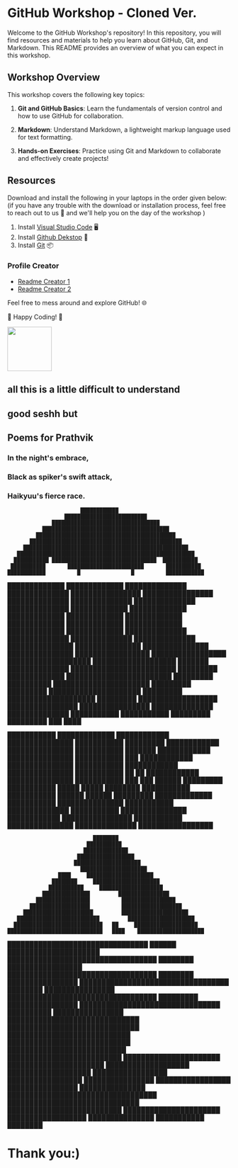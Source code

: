 # GitHub Workshop - Cloned Ver.

Welcome to the GitHub Workshop's repository! In this repository, you will find resources and materials to help you learn about GitHub, Git, and Markdown. This README provides an overview of what you can expect in this workshop.

## Workshop Overview

This workshop covers the following key topics:

1. **Git and GitHub Basics**: Learn the fundamentals of version control and how to use GitHub for collaboration.

2. **Markdown**: Understand Markdown, a lightweight markup language used for text formatting.

3. **Hands-on Exercises**: Practice using Git and Markdown to collaborate and effectively create projects!

## Resources

Download and install the following in your laptops in the order given below: (if you have any trouble with the download or installation process, feel free to reach out to us 💬 and we'll help you on the day of the workshop )

1. Install [Visual Studio Code](https://code.visualstudio.com/download) 🖥️
2. Install [Github Dekstop](https://desktop.github.com/) 🚀
3. Install [Git](https://git-scm.com/downloads) 📦

### Profile Creator

- [Readme Creator 1](https://rahuldkjain.github.io/gh-profile-readme-generator/)
- [Readme Creator 2](https://gprm.itsvg.in/)

Feel free to mess around and explore GitHub! 🌐

🚀 Happy Coding! 🚀

<img src="https://firebasestorage.googleapis.com/v0/b/tasc-8df79.appspot.com/o/TASCLogo.png?alt=media&token=885899c8-a49c-46d7-9d22-ebc5507964db" width="100" />


<!-- Comments? -->

## all this is a little difficult to understand
## good seshh but

## Poems for Prathvik
### In the night's embrace,
### Black as spiker's swift attack,
### Haikyuu's fierce race.


                           ████████████
                      ██████████████████████████
                  ██████████████████████████████████
               ████████████████████████████████████████
             ████████████████████████████████████████████
           ████████████████████████████████████████████████
         ████████████████████████████████████████████████████
       ████████████████████████████████████████████████████████
      ███████████ █████████████████████████████████  ███████████
     ███████████       ████████████████████████       ███████████
    ████████████          █                █          ████████████
   █████████████                                      █████████████
  ██████████████                                      ██████████████
 ████████████████                                    ████████████████
 ██████████████                                        ██████████████
██████████████                                          ██████████████
█████████████                                            █████████████
█████████████                                            █████████████
█████████████                                            █████████████
█████████████                                            █████████████
█████████████                                            █████████████
██████████████                                          ██████████████
██████████████                                          ██████████████
███████████████                                        ███████████████
 ███████████████                                      ███████████████
 █████████████████                                  █████████████████
  ███████████████████                            ███████████████████
   ███████   ██████████████                ████████████████████████
    █████████  █████████████              ████████████████████████
     █████████   ██████████                ██████████████████████
      █████████   █████████                █████████████████████
       █████████                           ████████████████████
         █████████                         ██████████████████
           ████████████████                ████████████████
             ██████████████                ██████████████
                ███████████                ███████████
                  █████████                █████████
                       ███                  ████






███████████      █████████████       ████████████      ███████████████
███████████        █████████         ████████████      ███████████████
███████████         ███████          ████████████      ███████████████
███████████           ███            ████████████      ███████████████
███████████                          ████████████      ███████████████
███████████     ██           ██      ████████████      ███████████████
███████████     ███         ███      ██████                  █████████
███████████     █████     █████      ████████              ███████████
███████████     ██████   ██████      █████████           █████████████
███████████     ███████████████      ███████████        ██████████████
███████████     ███████████████      ████████████     ████████████████
███████████     ███████████████      ██████████████  █████████████████




                               ████████
                             ███████████
                            ██████████████
                          ██████████████████
                         █████████████████████
                           █████████████████████
                    ████     █████████████████████
                  ████████     █████████████████████
                 ███████████     ████████████████████
               ███████████████         ████████████████
             █████████████████          █████████████████
           ███████████████████          ███████████████████
         ██████████████████████         █████████████████████
       ██████████████████████████         █████████████████████
      ████████████████████████████   ██     ████████████████████
    ██████████████████████████████   ████    █████████████████████
  ████████████████████████████████   ██████    █████████████████████
██████████████████████████████████   ████████        █████████████████
██████████████████████████████████   ████████         ████████████████
██████████████████████████████████   ████████         ████████████████
██████████████████████████████████   █████████        ████████████████
  ████████████████████████████████   ██████████     ████████████████
    ██████████████████████████████   ██████████████████████████████
      ████████████████████████████   ████████████████████████████
       ███████████████████████████   ██████████████████████████
         ██████████████████████        ██████████████████████
           ███████████████████          ███████████████████
             █████████████████          █████████████████
               ████████████████        █████████████████
                 ████████████████     ███████████████
                  ██████████████████████████████████
                    ██████████████████████████████
                      ██████████████████████████
                        ██████████████████████
                          ██████████████████
                            ███████████████
                              ███████████
                               ████████


# Thank you:)
